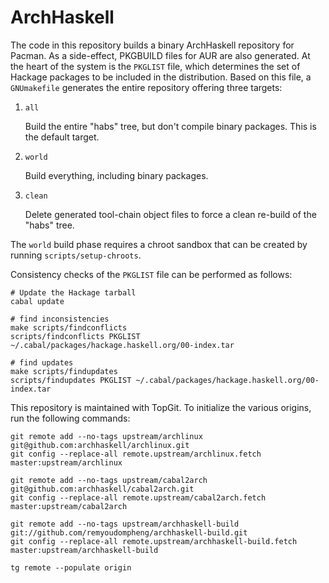 ArchHaskell
===========

The code in this repository builds a binary ArchHaskell repository for
Pacman. As a side-effect, PKGBUILD files for AUR are also generated. At
the heart of the system is the `PKGLIST` file, which determines the set
of Hackage packages to be included in the distribution. Based on this
file, a `GNUmakefile` generates the entire repository offering three
targets:

1. `all`

    Build the entire "habs" tree, but don't  compile binary packages.
    This is the default target.

2. `world`

    Build everything, including binary packages.

3. `clean`

    Delete generated tool-chain object files to force a clean re-build
    of the "habs" tree.

The `world` build phase requires a chroot sandbox that can be created by
running `scripts/setup-chroots`.

Consistency checks of the `PKGLIST` file can be performed as follows:

    # Update the Hackage tarball
    cabal update

    # find inconsistencies
    make scripts/findconflicts
    scripts/findconflicts PKGLIST ~/.cabal/packages/hackage.haskell.org/00-index.tar

    # find updates
    make scripts/findupdates
    scripts/findupdates PKGLIST ~/.cabal/packages/hackage.haskell.org/00-index.tar

This repository is maintained with TopGit. To initialize the various
origins, run the following commands:

    git remote add --no-tags upstream/archlinux git@github.com:archhaskell/archlinux.git
    git config --replace-all remote.upstream/archlinux.fetch master:upstream/archlinux

    git remote add --no-tags upstream/cabal2arch git@github.com:archhaskell/cabal2arch.git
    git config --replace-all remote.upstream/cabal2arch.fetch master:upstream/cabal2arch

    git remote add --no-tags upstream/archhaskell-build git://github.com/remyoudompheng/archhaskell-build.git
    git config --replace-all remote.upstream/archhaskell-build.fetch master:upstream/archhaskell-build

    tg remote --populate origin
